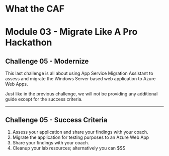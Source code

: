 # What the CAF

# Module 03 - Migrate Like A Pro Hackathon

## Challenge 05 - Modernize

This last challenge is all about using App Service Migration Assistant to assess and migrate the Windows Server based web application to Azure Web Apps.

Just like in the previous challenge, we will not be providing any additional guide except for the success criteria.

----

## Challenge 05 - Success Criteria

1. Assess your application and share your findings with your coach.
2. Migrate the application for testing purposes to an Azure Web App
3. Share your findings with your coach.
4. Cleanup your lab resources; alternatively you can $$$
